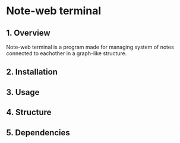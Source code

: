 # Note-web terminal

## 1. Overview

Note-web terminal is a program made for managing system of notes connected to eachother in a graph-like structure.

## 2. Installation

## 3. Usage

## 4. Structure

## 5. Dependencies

